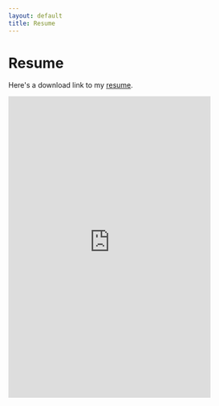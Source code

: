 ```yaml
---
layout: default
title: Resume
---
```


<style>
  .resume embed {
    width: 80%;
    height: 600px;
  }
</style>

<div class="resume">
  <h1>Resume</h1>

  <p>Here's a download link to my <a
      href="https://snapfast.github.io/cv_rahul_bali_main.pdf"
      target="_blank">resume</a>.</p>
  
  <!-- show the resume pdf here -->

  <embed src="https://snapfast.github.io/cv_rahul_bali_main.pdf" width="600px" height="500px"
  type="application/pdf" />

</div>
